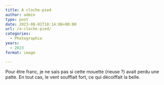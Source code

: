 ```yaml
---
title: À cloche-pied
author: admin
type: post
date: 2023-08-01T18:14:08+00:00
url: /a-cloche-pied/
categories:
  - Photographie
years:
  - 2023
format: image

---
```

Pour être franc, je ne sais pas si cette mouette (rieuse ?) avait perdu une patte. En tout cas, le vent soufflait fort, ce qui décoiffait la belle.